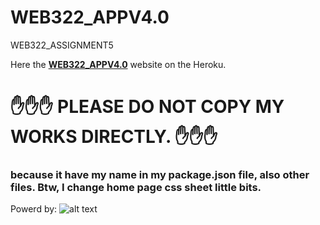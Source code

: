 # WEB322_APPV4.0
WEB322_ASSIGNMENT5

Here the **[WEB322_APPV4.0](https://fast-forest-51536.herokuapp.com/)** website on the Heroku.

 # :hand::hand::hand: PLEASE DO NOT COPY MY WORKS DIRECTLY. :hand::hand::hand:
 ### because it have my name in my package.json file, also other files. Btw, I change home page css sheet little bits.


Powerd by: 
![alt text](https://upload.wikimedia.org/wikipedia/commons/thumb/d/d9/Node.js_logo.svg/1200px-Node.js_logo.svg.png "Logo Title Text 1")
